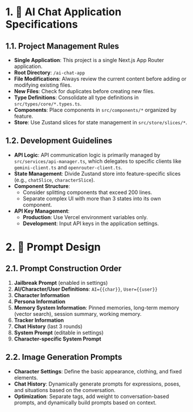 # 1. 🤖 AI Chat Application Specifications

## 1.1. Project Management Rules

*   **Single Application**: This project is a single Next.js App Router application.
*   **Root Directory**: `/ai-chat-app`
*   **File Modifications**: Always review the current content before adding or modifying existing files.
*   **New Files**: Check for duplicates before creating new files.
*   **Type Definitions**: Consolidate all type definitions in `src/types/core/*.types.ts`.
*   **Components**: Place components in `src/components/*` organized by feature.
*   **Store**: Use Zustand slices for state management in `src/store/slices/*`.

## 1.2. Development Guidelines

*   **API Logic**: API communication logic is primarily managed by `src/services/api-manager.ts`, which delegates to specific clients like `gemini-client.ts` and `openrouter-client.ts`.
*   **State Management**: Divide Zustand store into feature-specific slices (e.g., `chatSlice`, `characterSlice`).
*   **Component Structure**:
    *   Consider splitting components that exceed 200 lines.
    *   Separate complex UI with more than 3 states into its own component.
*   **API Key Management**:
    *   **Production**: Use Vercel environment variables only.
    *   **Development**: Input API keys in the application settings.

# 2. 📝 Prompt Design

## 2.1. Prompt Construction Order

1.  **Jailbreak Prompt** (enabled in settings)
2.  **AI/Character/User Definitions**: `AI={{char}}`, `User={{user}}`
3.  **Character Information**
4.  **Persona Information**
5.  **Memory System Information**: Pinned memories, long-term memory (vector search), session summary, working memory.
6.  **Tracker Information**
7.  **Chat History** (last 3 rounds)
8.  **System Prompt** (editable in settings)
9.  **Character-specific System Prompt**

## 2.2. Image Generation Prompts

*   **Character Settings**: Define the basic appearance, clothing, and fixed elements.
*   **Chat History**: Dynamically generate prompts for expressions, poses, and situations based on the conversation.
*   **Optimization**: Separate tags, add weight to conversation-based prompts, and dynamically build prompts based on context.
